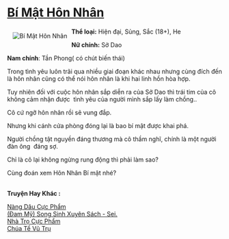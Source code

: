 <a href="https://utruyen.com/bi-mat-hon-nhan/18704/" title="Bí Mật Hôn Nhân"><h1>Bí Mật Hôn Nhân</h1></a><div style="display:table"><img align="right" style="float: left; padding: 10px;" src="https://utruyen.com/images/story/200x260/bi-mat-hon-nhan.jpg" alt="Bí Mật Hôn Nhân"><b>Thể loại:</b> Hiện đại, Sủng, Sắc (18+), He<p></p><b>Nữ chính:</b> Sở Dao<p></p><b>Nam chính</b>: Tần Phong( có chút biến thái)<p></p>Trong tình yêu luôn trãi qua nhiều giai đoạn khác nhau nhưng cùng đích đến là hôn nhân cũng có thể nói hôn nhân là khi hai linh hồn hòa hợp.<p></p>Tuy nhiên đối với cuộc hôn nhân sắp diễn ra của Sở Dao thì trái tim của cô không cảm nhận được  tình yêu của người mình sắp lấy làm chồng..<p></p>Cô cứ ngỡ hôn nhân rồi sẽ vung đắp.<p></p>Nhưng khi cánh cửa phòng đóng lại là bao bí mật được khai phá.<p></p>Người chồng tật nguyền đáng thương mà cô thầm nghĩ, chính là một người đàn ông  đáng sợ.<p></p>Chỉ là cô lại không ngừng rung động thì phải làm sao?<p></p>Cùng đoán xem Hôn Nhân Bí mật nhé?</div><p><br><b>Truyện Hay Khác :</b></p><a href="https://utruyen.com/nang-dau-cuc-pham/16891/" alt="Nàng Dâu Cực Phẩm">Nàng Dâu Cực Phẩm</a><br/><a href="https://dammyh.wordpress.com/2019/11/07/dam-my-song-sinh-xuyen-sach-sei/" alt="(Đam Mỹ) Song Sinh Xuyên Sách - Sei.">(Đam Mỹ) Song Sinh Xuyên Sách - Sei.</a><br/><a href="https://github.com/quanluxury/ngontinhhot/tree/master/truyenhay/14365/" alt="Nhà Trọ Cực Phẩm">Nhà Trọ Cực Phẩm</a><br/><a href="https://github.com/quanluxury/ngontinhhot/tree/master/truyenhay/17381/" alt="Chúa Tể Vũ Trụ">Chúa Tể Vũ Trụ</a><br/>